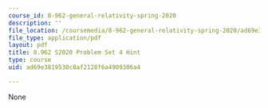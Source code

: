 ```yaml
---
course_id: 8-962-general-relativity-spring-2020
description: ''
file_location: /coursemedia/8-962-general-relativity-spring-2020/ad69e3819530c8af2128f6a4909306a4_MIT8_962S20_pset04_hint.pdf
file_type: application/pdf
layout: pdf
title: 8.962 S2020 Problem Set 4 Hint
type: course
uid: ad69e3819530c8af2128f6a4909306a4

---
```

None